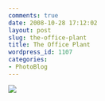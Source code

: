 ```yaml
---
comments: true
date: 2008-10-28 17:12:02
layout: post
slug: the-office-plant
title: The Office Plant
wordpress_id: 1107
categories:
- PhotoBlog
---
```


![](http://ryanfitzer.com/main/wp-content/uploads/2008/10/office-plant.jpg)
